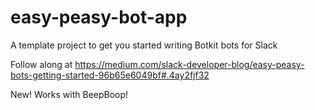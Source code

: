 # easy-peasy-bot-app
A template project to get you started writing Botkit bots for Slack

Follow along at https://medium.com/slack-developer-blog/easy-peasy-bots-getting-started-96b65e6049bf#.4ay2fjf32

New! Works with BeepBoop!
